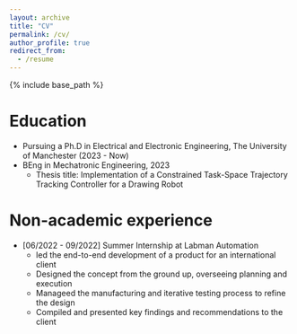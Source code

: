 ```yaml
---
layout: archive
title: "CV"
permalink: /cv/
author_profile: true
redirect_from:
  - /resume
---
```


{% include base_path %}

Education
======
* Pursuing a Ph.D in Electrical and Electronic Engineering, The University of Manchester (2023 - Now)
* BEng in Mechatronic Engineering, 2023
  * Thesis title: Implementation of a Constrained Task-Space Trajectory Tracking Controller for a Drawing Robot
 
Non-academic experience
======
* [06/2022 - 09/2022] Summer Internship at Labman Automation
  * led the end-to-end development of a product for an international client
  * Designed the concept from the ground up, overseeing planning and execution
  * Manageed the manufacturing and iterative testing process to refine the design
  * Compiled and presented key findings and recommendations to the client


